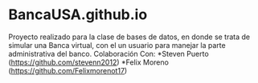 # BancaUSA.github.io
Proyecto realizado para la clase de bases de datos, en donde se trata de simular una Banca virtual, con el un usuario para manejar la parte administrativa del banco.
Colaboración Con: *Steven Puerto (https://github.com/stevenn2012) *Felix Moreno (https://github.com/Felixmorenot17)
